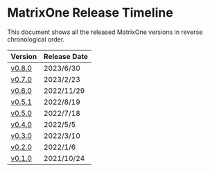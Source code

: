 # **MatrixOne Release Timeline**

This document shows all the released MatrixOne versions in reverse chronological order.

|**Version**	|**Release Date**|
|:---|:----|
|[v0.8.0](v0.8.0.md)| 2023/6/30 |
|[v0.7.0](v0.7.0.md)| 2023/2/23 |
|[v0.6.0](v0.6.0.md)| 2022/11/29 |
|[v0.5.1](v0.5.1.md)| 2022/8/19 |
|[v0.5.0](v0.5.0.md)| 2022/7/18 |
|[v0.4.0](v0.4.0.md)| 2022/5/5 |
|[v0.3.0](v0.3.0.md)| 2022/3/10|
|[v0.2.0](v0.2.0.md)| 2022/1/6 |
|[v0.1.0](v0.1.0.md)| 2021/10/24 |
